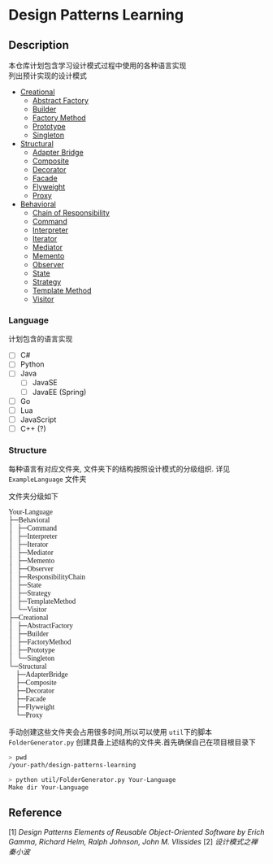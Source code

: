 # Design Patterns Learning 



## Description

本仓库计划包含学习设计模式过程中使用的各种语言实现  
列出预计实现的设计模式

- [Creational](doc/Creational.md)
  - [Abstract Factory](doc/abstract-factory.md)  
  - [Builder](doc/Builder.md)
  - [Factory Method](doc/FactoryMethod.md)  
  - [Prototype](doc/Prototype.md)
  - [Singleton](doc/Singleton.md)
- [Structural](doc/Structural.md)
  - [Adapter Bridge](doc/AdapterBridge.md)
  - [Composite](doc/Composite.md)
  - [Decorator](doc/Decorator.md)
  - [Facade](doc/Facade.md)
  - [Flyweight](doc/Flyweight.md)
  - [Proxy](doc/Proxy.md)
- [Behavioral](doc/Behavioral.md)
  - [Chain of Responsibility](doc/ResponsibilityChain.md)
  - [Command](doc/Command.md)
  - [Interpreter](doc/Interpreter.md)
  - [Iterator](doc/Iterator.md)
  - [Mediator](doc/Mediator.md)
  - [Memento](doc/Memento.md)
  - [Observer](doc/Observer.md)
  - [State](doc/State.md)
  - [Strategy](doc/Strategy.md)
  - [Template Method](doc/TemplateMethod.md)
  - [Visitor](doc/Visitor.md)

### Language

计划包含的语言实现

- [ ] C# 
- [ ] Python
- [ ] Java
  - [ ] JavaSE
  - [ ] JavaEE (Spring)
- [ ] Go
- [ ] Lua
- [ ] JavaScript
- [ ] C++ (?)

### Structure

每种语言有对应文件夹, 文件夹下的结构按照设计模式的分级组织. 详见 `ExampleLanguage` 文件夹

文件夹分级如下

<pre style="font-family: 'FiraCode NF'; font-variant-ligatures: common-ligatures iscretionary-ligatures historical-ligatures;">
Your-Language
├─Behavioral
│  ├─Command
│  ├─Interpreter
│  ├─Iterator
│  ├─Mediator
│  ├─Memento
│  ├─Observer
│  ├─ResponsibilityChain
│  ├─State
│  ├─Strategy
│  ├─TemplateMethod
│  └─Visitor
├─Creational
│  ├─AbstractFactory
│  ├─Builder
│  ├─FactoryMethod
│  ├─Prototype
│  └─Singleton
└─Structural
    ├─AdapterBridge
    ├─Composite
    ├─Decorator
    ├─Facade
    ├─Flyweight
    └─Proxy
</pre>

手动创建这些文件夹会占用很多时间,所以可以使用 `util`下的脚本 `FolderGenerator.py` 创建具备上述结构的文件夹.首先确保自己在项目根目录下
```bash
> pwd
/your-path/design-patterns-learning

> python util/FolderGenerator.py Your-Language
Make dir Your-Language
```

## Reference

[1] *Design Patterns Elements of Reusable Object-Oriented Software by Erich Gamma, Richard Helm, Ralph Johnson, John M. Vlissides*
[2] *设计模式之禅 秦小波*